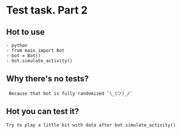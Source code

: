 # Test task. Part 2

## Hot to use
    - python 
    - from main import Bot
    - bot = Bot()
    - bot.simulate_activity()
    
## Why there's no tests?
     Because that bot is fully randomized ¯\_(ツ)_/¯

## Hot you can test it?
    Try to play a little bit with data after bot.simulate_activity()
